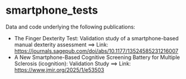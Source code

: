 # smartphone_tests

Data and code underlying the following publications:
- The Finger Dexterity Test: Validation study of a smartphone-based manual dexterity assessment
  ==> Link: https://journals.sagepub.com/doi/abs/10.1177/13524585231216007
- A New Smartphone-Based Cognitive Screening Battery for Multiple Sclerosis (icognition): Validation Study
  ==> Link: https://www.jmir.org/2025/1/e53503
